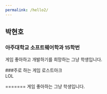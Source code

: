 ```yaml
---
permalink: /hello2/
---
```


## 박현호
### 아주대학교 소프트웨어학과 15학번
게임 좋아하고 개발하기를 희망하는 그냥 학생입니다.

###주로 하는 게임
로스트아크<br>
LOL


=======
게임 좋아하는 그냥 학생입니다.


